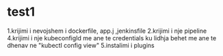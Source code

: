 # test1
1.krijimi i nevojshem i dockerfile, app.j ,jenkinsfile
2.krijimi i nje pipeline
4.krijimi i nje kubeconfigId me ane te credentials ku lidhja behet me ane te dhenav ne "kubectl config  view"
5.instalimi i plugins 
